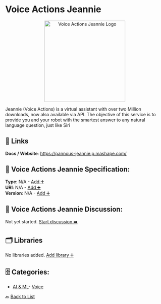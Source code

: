# Voice Actions Jeannie
<p align="center">
    <img width="256" src="https://raw.githubusercontent.com/apis-list/apis-list/main/apis/voice-actions-jeannie/logo_256x256.png" alt="Voice Actions Jeannie Logo"/>
</p>
Jeannie (Voice Actions) is a virtual assistant with over two Million downloads, now also available via API.  The objective of this service is to provide you and your robot with the smartest answer to any natural language question, just like Siri

##  🔗 Links
**Docs / Website**: https://pannous-jeannie.p.mashape.com/

## 🧬 Voice Actions Jeannie Specification:
**Type**: N/A - [Add ➕](https://github.com/apis-list/apis-list/edit/main/apis.yaml#L21627)  
**URI**: N/A - [Add ➕](https://github.com/apis-list/apis-list/edit/main/apis.yaml#L21627)  
**Version**: N/A - [Add ➕](https://github.com/apis-list/apis-list/edit/main/apis.yaml#L21627)

## 💬 Voice Actions Jeannie Discussion:
Not yet started. [Start discussion ➡️](https://github.com/apis-list/apis-list/discussions/new)

## 🗂️ Libraries

No libraries added. [Add library ➕](https://github.com/apis-list/apis-list/edit/main/apis.yaml#L21627)    


## 🗄️ Categories:
- [AI & ML](https://github.com/apis-list/apis-list#ai--ml-)- [Voice](https://github.com/apis-list/apis-list#voice-)

🔙  [Back to List](https://github.com/apis-list/apis-list)
